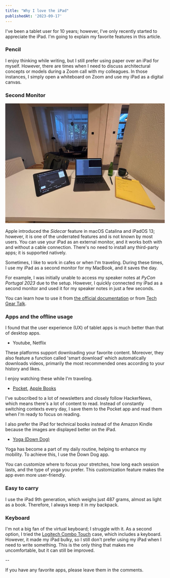 ```yaml
---
title: "Why I love the iPad"
publishedAt: '2023-09-17'
---
```


I've been a tablet user for 10 years; however, I've only recently started to appreciate the iPad. I'm going to explain my favorite features in this article.

### Pencil

I enjoy thinking while writing, but I still prefer using paper over an iPad for myself. However, there are times when I need to discuss architectural concepts or models during a Zoom call with my colleagues. In those instances, I simply open a whiteboard on Zoom and use my iPad as a digital canvas.

### Second Monitor

![Apple iPad Sidecar](/public/images/posts/why-i-love-the-ipad/apple-ipad-sidecar.jpg "Apple iPad Sidecar")

Apple introduced the *Sidecar* feature in macOS Catalina and iPadOS 13; however, it is one of the underrated features and is not known by most users. You can use your iPad as an external monitor, and it works both with and without a cable connection. There's no need to install any third-party apps; it is supported natively.

Sometimes, I like to work in cafes or when I'm traveling. During these times, I use my iPad as a second monitor for my MacBook, and it saves the day.

For example, I was initially unable to access my speaker notes at *PyCon Portugal 2023* due to the setup. However, I quickly connected my iPad as a second monitor and used it for my speaker notes in just a few seconds.

You can learn how to use it from [the official documentation](https://support.apple.com/en-us/HT210380) or from [Tech Gear Talk](https://www.youtube.com/watch?v=A0mU7uUEluw).

### Apps and the offline usage

I found that the user experience (UX) of tablet apps is much better than that of desktop apps.

- Youtube, Netflix

These platforms support downloading your favorite content. Moreover, they also feature a function called 'smart download' which automatically downloads videos, primarily the most recommended ones according to your history and likes.

I enjoy watching these while I'm traveling.

- [Pocket](https://getpocket.com/), [Apple Books](https://www.apple.com/apple-books/)

I've subscribed to a lot of newsletters and closely follow HackerNews, which means there's a lot of content to read. Instead of constantly switching contexts every day, I save them to the Pocket app and read them when I'm ready to focus on reading.

I also prefer the iPad for technical books instead of the Amazon Kindle because the images are displayed better on the iPad.

- [Yoga (Down Dog)](https://www.downdogapp.com)

Yoga has become a part of my daily routine, helping to enhance my mobility. To achieve this, I use the Down Dog app.

You can customize where to focus your stretches, how long each session lasts, and the type of yoga you prefer. This customization feature makes the app even more user-friendly.

### Easy to carry

I use the iPad 9th generation, which weighs just 487 grams, almost as light as a book. Therefore, I always keep it in my backpack.

### Keyboard

I'm not a big fan of the virtual keyboard; I struggle with it. As a second option, I tried the [Logitech Combo Touch](https://www.logitech.com/en-us/products/ipad-keyboards/combo-touch-ipad.html) case, which includes a keyboard. However, it made my iPad bulky, so I still don't prefer using my iPad when I need to write something. This is the only thing that makes me uncomfortable, but it can still be improved.

--

If you have any favorite apps, please leave them in the comments.